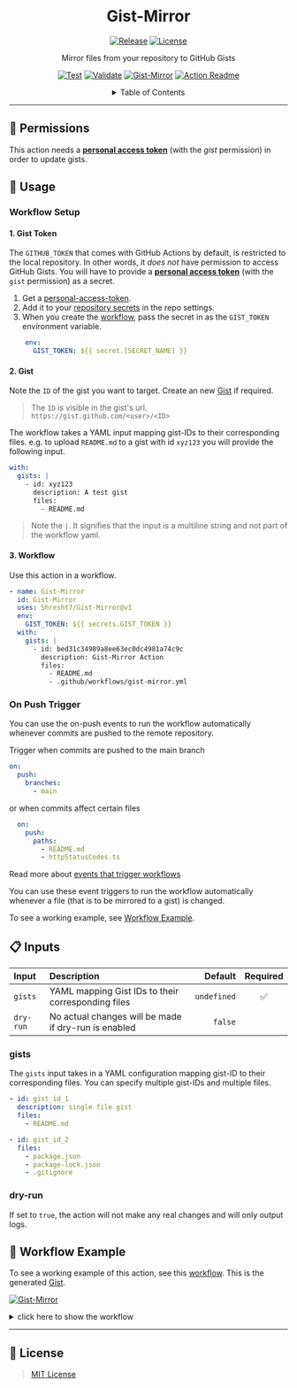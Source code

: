 <h1 align='center'>
  Gist-Mirror
</h1>


<div align='center'>

[![Release](https://img.shields.io/github/v/release/Shresht7/Gist-Mirror?style=for-the-badge)](https://github.com/Shresht7/Gist-Mirror/releases)
[![License](https://img.shields.io/github/license/Shresht7/Gist-Mirror?style=for-the-badge)](./LICENSE)

</div>

<p align='center'>
  <!-- slot: description  -->
Mirror files from your repository to GitHub Gists
<!-- /slot -->
</p>

<div align='center'>

[![Test](https://github.com/Shresht7/Gist-Mirror/actions/workflows/test.yml/badge.svg)](https://github.com/Shresht7/Gist-Mirror/actions/workflows/test.yml)
[![Validate](https://github.com/Shresht7/Gist-Mirror/actions/workflows/validate.yml/badge.svg)](https://github.com/Shresht7/Gist-Mirror/actions/workflows/validate.yml)
[![Gist-Mirror](https://github.com/Shresht7/Gist-Mirror/actions/workflows/gist-mirror.yml/badge.svg)](https://github.com/Shresht7/Gist-Mirror/actions/workflows/gist-mirror.yml)
[![Action Readme](https://github.com/Shresht7/Gist-Mirror/actions/workflows/action-readme.yml/badge.svg)](https://github.com/Shresht7/Gist-Mirror/actions/workflows/action-readme.yml)

</div>

<details>

<summary align='center'>Table of Contents</summary>

- [📑 Permissions](#-permissions)
- [📖 Usage](#-usage)
  - [Workflow Setup](#workflow-setup)
    - [1. Gist Token](#1-gist-token)
    - [2. Gist](#2-gist)
    - [3. Workflow](#3-workflow)
  - [On Push Trigger](#on-push-trigger)
- [📋 Inputs](#-inputs)
  - [gists](#gists)
  - [dry-run](#dry-run)
- [📃 Workflow Example](#-workflow-example)
- [📑 License](#-license)

</details>

-------------

## 📑 Permissions

This action needs a [**personal access token**](https://docs.github.com/en/authentication/keeping-your-account-and-data-secure/creating-a-personal-access-token) (with the _gist_ permission) in order to update gists.


## 📖 Usage

### Workflow Setup

#### 1. Gist Token

The `GITHUB_TOKEN` that comes with GitHub Actions by default, is restricted to the local repository. In other words, it _does not_ have permission to access GitHub Gists. You will have to provide a [**personal access token**](https://docs.github.com/en/authentication/keeping-your-account-and-data-secure/creating-a-personal-access-token) (with the `gist` permission) as a secret.

1. Get a [personal-access-token](https://docs.github.com/en/authentication/keeping-your-account-and-data-secure/creating-a-personal-access-token).
1. Add it to your [repository secrets](https://docs.github.com/en/actions/security-guides/encrypted-secrets) in the repo settings.
2. When you create the [workflow](#workflow), pass the secret in as the `GIST_TOKEN` environment variable.

```yaml
    env:
      GIST_TOKEN: ${{ secret.[SECRET_NAME] }}
```

#### 2. Gist

Note the `ID` of the gist you want to target. Create an new [Gist](https://gist.github.com/) if required.

> The `ID` is visible in the gist's url. `https://gist.github.com/<user>/<ID>`

The workflow takes a YAML input mapping gist-IDs to their corresponding files. e.g. to upload `README.md` to a gist with id `xyz123` you will provide the following input.

```yaml
with:
  gists: |
    - id: xyz123
      description: A test gist
      files:
        - README.md
```

> Note the `|`. It signifies that the input is a multiline string and not part of the workflow yaml.

#### 3. Workflow

Use this action in a workflow.

```yaml
- name: Gist-Mirror
  id: Gist-Mirror
  uses: Shresht7/Gist-Mirror@v1
  env:
    GIST_TOKEN: ${{ secrets.GIST_TOKEN }}
  with:
    gists: |
      - id: bed31c34989a8ee63ec0dc4981a74c9c
        description: Gist-Mirror Action
        files:
          - README.md
          - .github/workflows/gist-mirror.yml
```

### On Push Trigger

You can use the on-push events to run the workflow automatically whenever commits are pushed to the remote repository.

Trigger when commits are pushed to the main branch

```yaml
on:
  push:
    branches:
      - main
```

or when commits affect certain files

```yaml
  on:
    push:
      paths:
        - README.md
        - httpStatusCodes.ts
```

Read more about [events that trigger workflows](https://docs.github.com/en/actions/using-workflows/events-that-trigger-workflows)

You can use these event triggers to run the workflow automatically whenever a file (that is to be mirrored to a gist) is changed.

To see a working example, see [Workflow Example](#-workflow-examples).

## 📋 Inputs

<!-- slot: inputs  -->
| Input     | Description                                          |     Default | Required |
| :-------- | :--------------------------------------------------- | ----------: | :------: |
| `gists`   | YAML mapping Gist IDs to their corresponding files   | `undefined` |    ✅     |
| `dry-run` | No actual changes will be made if dry-run is enabled |     `false` |          |
<!-- /slot -->

### gists

The `gists` input takes in a YAML configuration mapping gist-ID to their corresponding files. You can specify multiple gist-IDs and multiple files.

```yaml
- id: gist_id_1
  description: single file gist
  files:
    - README.md

- id: gist_id_2
  files:
    - package.json
    - package-lock.json
    - .gitignore
```

### dry-run

If set to `true`, the action will not make any real changes and will only output logs.

## 📃 Workflow Example

To see a working example of this action, see this [workflow](./.github/workflows/gist-mirror.yml). This is the generated [Gist](https://gist.github.com/Shresht7/bed31c34989a8ee63ec0dc4981a74c9a).

[![Gist-Mirror](https://github.com/Shresht7/Gist-Mirror/actions/workflows/gist-mirror.yml/badge.svg)](https://github.com/Shresht7/Gist-Mirror/actions/workflows/gist-mirror.yml)

<details>

  <summary>
    click here to show the workflow
  </summary>

  <br />

<!-- slot: workflow-example, prepend ```yaml, append: ``` -->
```yaml
# ===========================================
#                 GIST-MIRROR
# -------------------------------------------
# Mirror files from your repo to GitHub Gists
# ===========================================

name: Gist-Mirror

# Activation Events
# =================

on:
  push:
    paths:
      # Whenever a commit that affects the given files is pushed
      - README.md
      - ./github/workflows/gist-mirror.yml

  workflow_dispatch: # When a workflow event is dispatched manually
    inputs:
      dry-run:
        description: Dry-Run Switch
        default: "false"
        required: false

# Jobs
# ====

jobs:
  Gist-Mirror:
    runs-on: ubuntu-latest

    name: Gist-Mirror
    steps:
      # Actions/Checkout
      # ================

      # Required for GITHUB_WORKSPACE
      - name: Checkout
        uses: actions/checkout@v3

      # Execute Gist-Mirror Action
      # ==========================

      - name: Gist-Mirror
        uses: Shresht7/Gist-Mirror@v1
        id: Gist-Mirror

        # Config Parameters
        # -----------------

        with:
          dry-run: ${{ github.event.inputs.dry-run == 'true' }}
          gists: |
            - id: bed31c34989a8ee63ec0dc4981a74c9a
              description: Gist-Mirror Action
              files:
                - README.md
                - .github/workflows/gist-mirror.yml

        # Environment Variables
        # ---------------------

        env:
          GIST_TOKEN: ${{ secrets.GIST_TOKEN }} # Personal-Access-Token with gist permissions.

```
<!-- /slot -->

</details>

---

## 📑 License

> [MIT License](./LICENSE)
